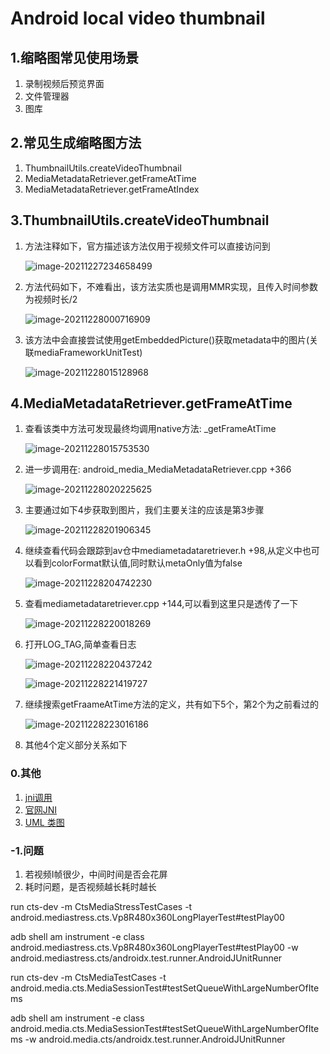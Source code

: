 # Android local video thumbnail

## 1.缩略图常见使用场景

1. 录制视频后预览界面
2. 文件管理器
3. 图库

## 2.常见生成缩略图方法

1. ThumbnailUtils.createVideoThumbnail
2. MediaMetadataRetriever.getFrameAtTime
3. MediaMetadataRetriever.getFrameAtIndex

## 3.ThumbnailUtils.createVideoThumbnail

1. 方法注释如下，官方描述该方法仅用于视频文件可以直接访问到

   ![image-20211227234658499](Thumbnail.assets/image-20211227234658499.png)

2. 方法代码如下，不难看出，该方法实质也是调用MMR实现，且传入时间参数为视频时长/2

   ![image-20211228000716909](Thumbnail.assets/image-20211228000716909.png)

3. 该方法中会直接尝试使用getEmbeddedPicture()获取metadata中的图片(关联mediaFrameworkUnitTest)

   ![image-20211228015128968](Thumbnail.assets/image-20211228015128968.png)



## 4.MediaMetadataRetriever.getFrameAtTime

1. 查看该类中方法可发现最终均调用native方法: _getFrameAtTime

   ![image-20211228015753530](Thumbnail.assets/image-20211228015753530.png)

2. 进一步调用在: android_media_MediaMetadataRetriever.cpp  +366

   ![image-20211228020225625](Thumbnail.assets/image-20211228020225625.png)
   
3. 主要通过如下4步获取到图片，我们主要关注的应该是第3步骤

   ![image-20211228201906345](Thumbnail.assets/image-20211228201906345.png)

4. 继续查看代码会跟踪到av仓中mediametadataretriever.h +98,从定义中也可以看到colorFormat默认值,同时默认metaOnly值为false

   ![image-20211228204742230](Thumbnail.assets/image-20211228204742230.png)

5. 查看mediametadataretriever.cpp +144,可以看到这里只是透传了一下

   ![image-20211228220018269](Thumbnail.assets/image-20211228220018269.png)

6. 打开LOG_TAG,简单查看日志

   ![image-20211228220437242](Thumbnail.assets/image-20211228220437242.png)

   ![image-20211228221419727](Thumbnail.assets/image-20211228221419727.png)

7. 继续搜索getFraameAtTime方法的定义，共有如下5个，第2个为之前看过的

   ![image-20211228223016186](Thumbnail.assets/image-20211228223016186.png)

8. 其他4个定义部分关系如下







### 0.其他

1. [jni调用](https://blog.csdn.net/richu123/article/details/51722672)
2. [官网JNI](https://developer.android.com/training/articles/perf-jni)
3. [UML 类图](https://www.bilibili.com/video/BV1P741127u7?from=search&seid=12167969793587868693&spm_id_from=333.337.0.0)



### -1.问题

1. 若视频I帧很少，中间时间是否会花屏
2. 耗时问题，是否视频越长耗时越长





run cts-dev -m CtsMediaStressTestCases -t android.mediastress.cts.Vp8R480x360LongPlayerTest#testPlay00

adb shell am instrument -e class android.mediastress.cts.Vp8R480x360LongPlayerTest#testPlay00 -w android.mediastress.cts/androidx.test.runner.AndroidJUnitRunner



run cts-dev -m CtsMediaTestCases -t android.media.cts.MediaSessionTest#testSetQueueWithLargeNumberOfItems

adb shell am instrument -e class android.media.cts.MediaSessionTest#testSetQueueWithLargeNumberOfItems -w android.media.cts/androidx.test.runner.AndroidJUnitRunner
